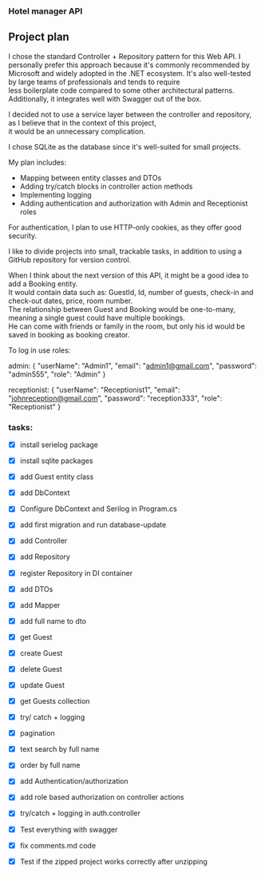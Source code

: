 ### Hotel manager API

## Project plan

I chose the standard Controller + Repository pattern for this Web API. I personally prefer this approach because it's commonly recommended by   
Microsoft and widely adopted in the .NET ecosystem. It's also well-tested by large teams of professionals and tends to require  
less boilerplate code compared to some other architectural patterns. Additionally, it integrates well with Swagger out of the box.  

I decided not to use a service layer between the controller and repository, as I believe that in the context of this project,  
it would be an unnecessary complication.  

I chose SQLite as the database since it's well-suited for small projects.  

My plan includes:

- Mapping between entity classes and DTOs
- Adding try/catch blocks in controller action methods 
- Implementing logging
- Adding authentication and authorization with Admin and Receptionist roles

For authentication, I plan to use HTTP-only cookies, as they offer good security.

I like to divide projects into small, trackable tasks, in addition to using a GitHub repository for version control.

When I think about the next version of this API, it might be a good idea to add a Booking entity.  
It would contain data such as: GuestId, Id, number of guests, check-in and check-out dates, price, room number.  
The relationship between Guest and Booking would be one-to-many, meaning a single guest could have multiple bookings.  
He can come with friends or family in the room, but only his id would be saved in booking as booking creator.    


To log in use roles:

admin:
{
  "userName": "Admin1",
  "email": "admin1@gmail.com",
  "password": "admin555",
  "role": "Admin"
}

receptionist:
{
  "userName": "Receptionist1",
  "email": "johnreception@gmail.com",
  "password": "reception333",
  "role": "Receptionist"
}


### tasks:

- [x] install serielog package
- [x] install sqlite packages
- [x] add Guest entity class 
- [x] add DbContext
- [x] Configure DbContext and Serilog in Program.cs
- [x] add first migration and run database-update  
- [x] add Controller
- [x] add Repository
- [x] register Repository in DI container
- [x] add DTOs
- [x] add Mapper

- [x] add full name to dto

- [x] get Guest
- [x] create Guest
- [x] delete Guest
- [x] update Guest
- [x] get Guests collection

- [x] try/ catch + logging
- [x] pagination
- [x] text search by full name
- [x] order by full name

- [x] add Authentication/authorization
- [x] add role based authorization on controller actions
- [x] try/catch + logging in auth.controller

- [x] Test everything with swagger
- [x] fix comments.md code
- [x] Test if the zipped project works correctly after unzipping
